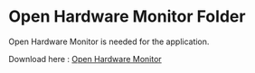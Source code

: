# Open Hardware Monitor Folder

Open Hardware Monitor is needed for the application.

Download here : [Open Hardware Monitor](https://openhardwaremonitor.org/downloads/)